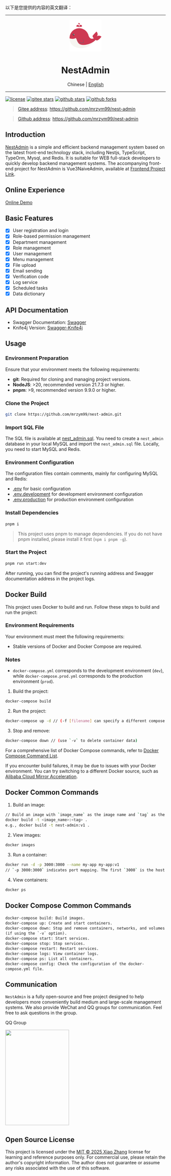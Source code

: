 以下是您提供的内容的英文翻译：

---

<div align="center">
  <img src="./public/favicon.svg" width="100" />
  <h1>NestAdmin</h1>
  <span>Chinese | <a href="./README.en_US.md">English</a></span>
</div>

---

[![license](https://img.shields.io/badge/license-MIT-green.svg)](./LICENSE)
[![gitee stars](https://gitee.com/mrzym/nest-admin/badge/star.svg)](https://github.com/mrzym99/nest-admin)
[![github stars](https://img.shields.io/github/stars/mrzym99/nest-admin)](https://github.com/mrzym99/nest-admin)
[![github forks](https://img.shields.io/github/forks/mrzym99/nest-admin)](https://github.com/mrzym99/nest-admin)

> [Gitee address](https://github.com/mrzym99/nest-admin): https://github.com/mrzym99/nest-admin

> [Github address](https://github.com/mrzym99/nest-admin): https://github.com/mrzym99/nest-admin

## Introduction

[NestAdmin](https://github.com/mrzym99/nest-admin) is a simple and efficient backend management system based on the latest front-end technology stack, including Nestjs, TypeScript, TypeOrm, Mysql, and Redis. It is suitable for WEB full-stack developers to quickly develop backend management systems. The accompanying front-end project for NestAdmin is Vue3NaiveAdmin, available at [Frontend Project Link](https://gitee.com/mrzym/vue3-naive-admin).

## Online Experience

[Online Demo](https://nest.mrzym.top)

## Basic Features

- [x] User registration and login
- [x] Role-based permission management
- [x] Department management
- [x] Role management
- [x] User management
- [x] Menu management
- [x] File upload
- [x] Email sending
- [x] Verification code
- [x] Log service
- [x] Scheduled tasks
- [x] Data dictionary

## API Documentation

- Swagger Documentation: [Swagger](https://nest-server.mrzym.top:3366/docs)
- Knife4j Version: [Swagger-Knife4j](https://nest-server.mrzym.top:3366/doc.html)

## Usage

### Environment Preparation

Ensure that your environment meets the following requirements:

- **git**: Required for cloning and managing project versions.
- **NodeJS**: >20, recommended version 21.7.3 or higher.
- **pnpm**: >9, recommended version 9.9.0 or higher.

### Clone the Project

```bash
git clone https://github.com/mrzym99/nest-admin.git
```

### Import SQL File

The SQL file is available at [nest_admin.sql](./sql/nest_admin.sql). You need to create a `nest_admin` database in your local MySQL and import the `nest_admin.sql` file.
Locally, you need to start MySQL and Redis.

### Environment Configuration

The configuration files contain comments, mainly for configuring MySQL and Redis:

- [.env](./env) for basic configuration
- [.env.development](./env.development) for development environment configuration
- [.env.production](./env.production) for production environment configuration

### Install Dependencies

```bash
pnpm i
```

> This project uses pnpm to manage dependencies. If you do not have pnpm installed, please install it first (`npm i pnpm -g`).

### Start the Project

```bash
pnpm run start:dev
```

After running, you can find the project's running address and Swagger documentation address in the project logs.

## Docker Build

This project uses Docker to build and run. Follow these steps to build and run the project:

### Environment Requirements

Your environment must meet the following requirements:

- Stable versions of Docker and Docker Compose are required.

### Notes

- `docker-compose.yml` corresponds to the development environment (`dev`), while `docker-compose.prod.yml` corresponds to the production environment (`prod`).

1. Build the project:

```bash
docker-compose build
```

2. Run the project:

```bash
docker-compose up -d // (-f [filename] can specify a different compose file; `-d` runs in the background, suitable for running on a server. Exiting the terminal will not stop the containers)
```

3. Stop and remove:

```bash
docker-compose down // (use `-v` to delete container data)
```

For a comprehensive list of Docker Compose commands, refer to [Docker Compose Command List](https://www.cnblogs.com/xyh9039/p/18540766).

If you encounter build failures, it may be due to issues with your Docker environment. You can try switching to a different Docker source, such as [Alibaba Cloud Mirror Acceleration](https://cr.console.aliyun.com/cn-hangzhou/instances/mirrors).

## Docker Common Commands

1. Build an image:

```bash
// Build an image with `image_name` as the image name and `tag` as the version
docker build -t <image_name>:<tag> .
e.g., docker build -t nest-admin:v1 .
```

2. View images:

```bash
docker images
```

3. Run a container:

```bash
docker run -d -p 3000:3000 --name my-app my-app:v1
// `-p 3000:3000` indicates port mapping. The first `3000` is the host (server) port, and the second `3000` is the container port.
```

4. View containers:

```bash
docker ps
```

## Docker Compose Common Commands

```
docker-compose build: Build images.
docker-compose up: Create and start containers.
docker-compose down: Stop and remove containers, networks, and volumes (if using the `-v` option).
docker-compose start: Start services.
docker-compose stop: Stop services.
docker-compose restart: Restart services.
docker-compose logs: View container logs.
docker-compose ps: List all containers.
docker-compose config: Check the configuration of the docker-compose.yml file.
```

## Communication

`NestAdmin` is a fully open-source and free project designed to help developers more conveniently build medium and large-scale management systems. We also provide WeChat and QQ groups for communication. Feel free to ask questions in the group.

<div>
  <p>QQ Group</p>
  <img src="https://nest-image.mrzym.top/qrcode.jpg" height="300" width="200" />
</div>

## Open Source License

This project is licensed under the [MIT © 2025 Xiao Zhang](./LICENSE) license for learning and reference purposes only. For commercial use, please retain the author's copyright information. The author does not guarantee or assume any risks associated with the use of this software.
